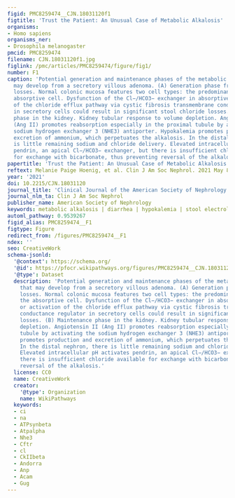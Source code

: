 ```yaml
---
figid: PMC8259474__CJN.18031120f1
figtitle: 'Trust the Patient: An Unusual Case of Metabolic Alkalosis'
organisms:
- Homo sapiens
organisms_ner:
- Drosophila melanogaster
pmcid: PMC8259474
filename: CJN.18031120f1.jpg
figlink: /pmc/articles/PMC8259474/figure/fig1/
number: F1
caption: 'Potential generation and maintenance phases of the metabolic alkalosis that
  may develop from a secretory villous adenoma. (A) Generation phase from colonic
  losses. Normal colonic mucosa features two cell types: the predominant cell is the
  absorptive cell. Dysfunction of the Cl−/HCO3− exchanger in absorptive cells or activation
  of the chloride efflux pathway via cystic fibrosis transmembrane conductance regulator
  in secretory cells could result in significant stool chloride losses. (B) Maintenance
  phase in the kidney. Kidney tubular response to volume depletion. Angiotensin II
  (Ang II) promotes reabsorption especially in the proximal tubule by activating the
  sodium hydrogen exchanger 3 (NHE3) antiporter. Hypokalemia promotes production and
  excretion of ammonium, which perpetuates the alkalosis. In the distal nephron, there
  is little remaining sodium and chloride delivery. Elevated intracellular pH activates
  pendrin, an apical Cl−/HCO3− exchanger, but there is insufficient chloride available
  for exchange with bicarbonate, thus preventing reversal of the alkalosis.'
papertitle: 'Trust the Patient: An Unusual Case of Metabolic Alkalosis.'
reftext: Melanie Paige Hoenig, et al. Clin J Am Soc Nephrol. 2021 May 8;16(5):800-802.
year: '2021'
doi: 10.2215/CJN.18031120
journal_title: 'Clinical Journal of the American Society of Nephrology : CJASN'
journal_nlm_ta: Clin J Am Soc Nephrol
publisher_name: American Society of Nephrology
keywords: metabolic alkalosis | diarrhea | hypokalemia | stool electrolytes | electrolytes
automl_pathway: 0.9539267
figid_alias: PMC8259474__F1
figtype: Figure
redirect_from: /figures/PMC8259474__F1
ndex: ''
seo: CreativeWork
schema-jsonld:
  '@context': https://schema.org/
  '@id': https://pfocr.wikipathways.org/figures/PMC8259474__CJN.18031120f1.html
  '@type': Dataset
  description: 'Potential generation and maintenance phases of the metabolic alkalosis
    that may develop from a secretory villous adenoma. (A) Generation phase from colonic
    losses. Normal colonic mucosa features two cell types: the predominant cell is
    the absorptive cell. Dysfunction of the Cl−/HCO3− exchanger in absorptive cells
    or activation of the chloride efflux pathway via cystic fibrosis transmembrane
    conductance regulator in secretory cells could result in significant stool chloride
    losses. (B) Maintenance phase in the kidney. Kidney tubular response to volume
    depletion. Angiotensin II (Ang II) promotes reabsorption especially in the proximal
    tubule by activating the sodium hydrogen exchanger 3 (NHE3) antiporter. Hypokalemia
    promotes production and excretion of ammonium, which perpetuates the alkalosis.
    In the distal nephron, there is little remaining sodium and chloride delivery.
    Elevated intracellular pH activates pendrin, an apical Cl−/HCO3− exchanger, but
    there is insufficient chloride available for exchange with bicarbonate, thus preventing
    reversal of the alkalosis.'
  license: CC0
  name: CreativeWork
  creator:
    '@type': Organization
    name: WikiPathways
  keywords:
  - ci
  - na
  - ATPsynbeta
  - Atpalpha
  - Nhe3
  - Cftr
  - cl
  - CkIIbeta
  - Andorra
  - Anp
  - Acam
  - Gug
---
```

